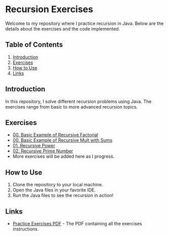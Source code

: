 # Recursion Exercises

Welcome to my repository where I practice recursion in Java. Below are the details about the exercises and the code implemented.

## Table of Contents

1. [Introduction](#introduction)
2. [Exercises](#exercises)
3. [How to Use](#how-to-use)
4. [Links](#links)

## Introduction

In this repository, I solve different recursion problems using Java. The exercises range from basic to more advanced recursion topics.

## Exercises

- [00. Basic Example of Recursive Factorial](000-factorial)
- [00. Basic Example of Recursive Mult with Sums](00-recursive_sum)
- [01. Recursive Power](01-recursive_power)
- [02. Recursive Prime Number](02-is_prime)
- More exercises will be added here as I progress.

## How to Use

1. Clone the repository to your local machine.
2. Open the Java files in your favorite IDE.
3. Run the Java files to see the recursion in action!

## Links

- [Practice Exercises PDF](PracticeExercises.pdf) - The PDF containing all the exercises instructions.
